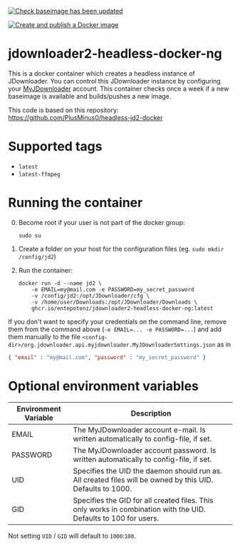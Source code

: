 [![Check baseimage has been updated](https://github.com/Entepotenz/jdownloader2-headless-docker-ng/actions/workflows/check-baseimage.yml/badge.svg)](https://github.com/Entepotenz/jdownloader2-headless-docker-ng/actions/workflows/check-baseimage.yml)

[![Create and publish a Docker image](https://github.com/Entepotenz/jdownloader2-headless-docker-ng/actions/workflows/docker-image.yml/badge.svg)](https://github.com/Entepotenz/jdownloader2-headless-docker-ng/actions/workflows/docker-image.yml)

# jdownloader2-headless-docker-ng

This is a docker container which creates a headless instance of JDownloader.
You can control this JDownloader instance by configuring your [MyJDownloader](https://my.jdownloader.org/) account.
This container checks once a week if a new baseimage is available and builds/pushes a new image.

This code is based on this repository: https://github.com/PlusMinus0/headless-jd2-docker

# Supported tags
 * `latest`
 * `latest-ffmpeg`


# Running the container

0.  Become root if your user is not part of the docker group:

    ```shell
    sudo su
    ```
1.  Create a folder on your host for the configuration files (eg. `sudo mkdir /config/jd2`)
2.  Run the container:

    ```shell
    docker run -d --name jd2 \
        -e EMAIL=my@mail.com -e PASSWORD=my_secret_password
        -v /config/jd2:/opt/JDownloader/cfg \
        -v /home/user/Downloads:/opt/JDownloader/Downloads \
        ghcr.io/entepotenz/jdownloader2-headless-docker-ng:latest
    ```

If you don't want to specify your credentials on the command line, remove them from the command above (`-e EMAIL=... -e PASSWORD=...`) 
and add them manually to the file `<config-dir>/org.jdownloader.api.myjdownloader.MyJDownloaderSettings.json` as in

```json
{ "email" : "my@mail.com", "password" : "my_secret_password" }
```

# Optional environment variables
Environment Variable | Description
---------------------|------------
EMAIL                | The MyJDownloader account e-mail. Is written automatically to config-file, if set.
PASSWORD             | The MyJDownloader account password. Is written automatically to config-file, if set.
UID                  | Specifies the UID the daemon should run as. All created files will be owned by this UID. Defaults to 1000.
GID                  | Specifies the GID for all created files. This only works in combination with the UID. Defaults to 100 for users.

Not setting `UID` / `GID` will default to `1000`:`100`.